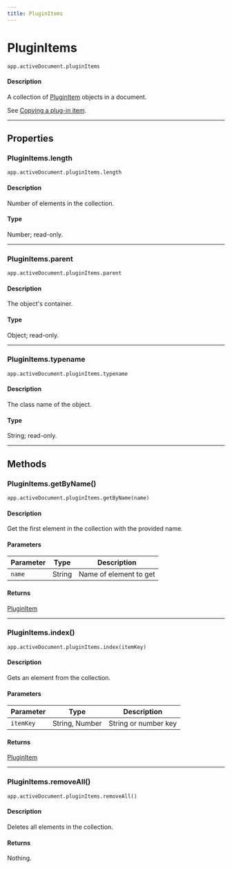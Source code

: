 ```yaml
---
title: PluginItems
---
```

# PluginItems

`app.activeDocument.pluginItems`

#### Description

A collection of [PluginItem](.././PluginItem) objects in a document.

See [Copying a plug-in item](PluginItem.md#copying-a-plug-in-item).

---

## Properties

### PluginItems.length

`app.activeDocument.pluginItems.length`

#### Description

Number of elements in the collection.

#### Type

Number; read-only.

---

### PluginItems.parent

`app.activeDocument.pluginItems.parent`

#### Description

The object's container.

#### Type

Object; read-only.

---

### PluginItems.typename

`app.activeDocument.pluginItems.typename`

#### Description

The class name of the object.

#### Type

String; read-only.

---

## Methods

### PluginItems.getByName()

`app.activeDocument.pluginItems.getByName(name)`

#### Description

Get the first element in the collection with the provided name.

#### Parameters

| Parameter   | Type   | Description            |
|-------------|--------|------------------------|
| `name`      | String | Name of element to get |

#### Returns

[PluginItem](.././PluginItem)

---

### PluginItems.index()

`app.activeDocument.pluginItems.index(itemKey)`

#### Description

Gets an element from the collection.

#### Parameters

| Parameter   | Type           | Description          |
|-------------|----------------|----------------------|
| `itemKey`   | String, Number | String or number key |

#### Returns

[PluginItem](.././PluginItem)

---

### PluginItems.removeAll()

`app.activeDocument.pluginItems.removeAll()`

#### Description

Deletes all elements in the collection.

#### Returns

Nothing.
